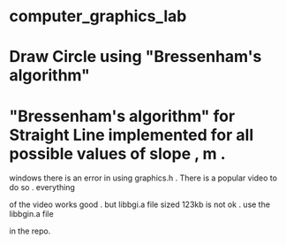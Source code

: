 # computer_graphics_lab

# Draw Circle using "Bressenham's algorithm"

# "Bressenham's algorithm" for Straight Line implemented for all possible values of slope , m .   




windows there is an error in using graphics.h . There is a popular video to do so . everything

of the video works good . but libbgi.a file sized 123kb is not ok . use the libbgin.a file

in the repo.
